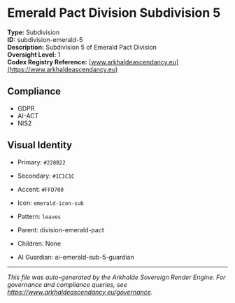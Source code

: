 # Emerald Pact Division Subdivision 5

**Type:** Subdivision  
**ID:** subdivision-emerald-5  
**Description:** Subdivision 5 of Emerald Pact Division  
**Oversight Level:** 1  
**Codex Registry Reference:** [www.arkhaldeascendancy.eu](https://www.arkhaldeascendancy.eu)

## Compliance

- GDPR
- AI-ACT
- NIS2

## Visual Identity

- Primary: `#228B22`
- Secondary: `#1C1C1C`
- Accent: `#FFD700`
- Icon: `emerald-icon-sub`
- Pattern: `leaves`


- Parent: division-emerald-pact
- Children: None
- AI Guardian: ai-emerald-sub-5-guardian

---

*This file was auto-generated by the Arkhalde Sovereign Render Engine. For governance and compliance queries, see https://www.arkhaldeascendancy.eu/governance.*
